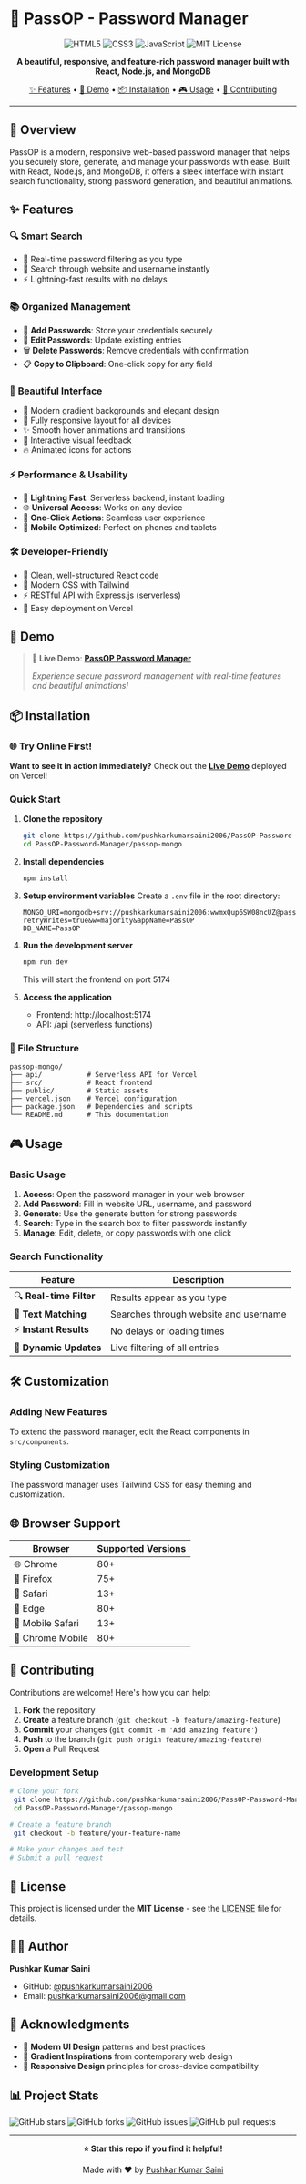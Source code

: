 # 📑 PassOP - Password Manager

<div align="center">

![HTML5](https://img.shields.io/badge/HTML5-E34F26?style=for-the-badge&logo=html5&logoColor=white)
![CSS3](https://img.shields.io/badge/CSS3-1572B6?style=for-the-badge&logo=css3&logoColor=white)
![JavaScript](https://img.shields.io/badge/JavaScript-F7DF1E?style=for-the-badge&logo=javascript&logoColor=black)
![MIT License](https://img.shields.io/badge/License-MIT-green.svg?style=for-the-badge)

**A beautiful, responsive, and feature-rich password manager built with React, Node.js, and MongoDB**

[✨ Features](#-features) • [🚀 Demo](#-demo) • [📦 Installation](#-installation) • [🎮 Usage](#-usage) • [🤝 Contributing](#-contributing)

</div>

---

## 🌟 Overview

PassOP is a modern, responsive web-based password manager that helps you securely store, generate, and manage your passwords with ease. Built with React, Node.js, and MongoDB, it offers a sleek interface with instant search functionality, strong password generation, and beautiful animations.

## ✨ Features

### 🔍 **Smart Search**
- 🔎 Real-time password filtering as you type
- 📝 Search through website and username instantly
- ⚡ Lightning-fast results with no delays

### 📚 **Organized Management**
- 🎯 **Add Passwords**: Store your credentials securely
- 📝 **Edit Passwords**: Update existing entries
- 🗑️ **Delete Passwords**: Remove credentials with confirmation
- 📋 **Copy to Clipboard**: One-click copy for any field

### 🎨 **Beautiful Interface**
- 🌈 Modern gradient backgrounds and elegant design
- 📱 Fully responsive layout for all devices
- ✨ Smooth hover animations and transitions
- 🎯 Interactive visual feedback
- 🔥 Animated icons for actions

### ⚡ **Performance & Usability**
- 🚀 **Lightning Fast**: Serverless backend, instant loading
- 🌐 **Universal Access**: Works on any device
- 🎯 **One-Click Actions**: Seamless user experience
- 📱 **Mobile Optimized**: Perfect on phones and tablets

### 🛠️ **Developer-Friendly**
- 📝 Clean, well-structured React code
- 🎨 Modern CSS with Tailwind
- ⚡ RESTful API with Express.js (serverless)
- 🔧 Easy deployment on Vercel

## 🚀 Demo

> **🌟 Live Demo**: [**PassOP Password Manager**](https://password-manager-nu-ten.vercel.app/)
> 
> *Experience secure password management with real-time features and beautiful animations!*

## 📦 Installation

### 🌐 Try Online First!
**Want to see it in action immediately?** Check out the [**Live Demo**](https://password-manager-nu-ten.vercel.app/) deployed on Vercel!

### Quick Start

1. **Clone the repository**
   ```bash
   git clone https://github.com/pushkarkumarsaini2006/PassOP-Password-Manager.git
   cd PassOP-Password-Manager/passop-mongo
   ```

2. **Install dependencies**
   ```bash
   npm install
   ```

3. **Setup environment variables**
   Create a `.env` file in the root directory:
   ```env
   MONGO_URI=mongodb+srv://pushkarkumarsaini2006:wwmxQup6SW08ncUZ@passop.isxpzze.mongodb.net/?retryWrites=true&w=majority&appName=PassOP
   DB_NAME=PassOP
   ```

4. **Run the development server**
   ```bash
   npm run dev
   ```
   This will start the frontend on port 5174

5. **Access the application**
   - Frontend: http://localhost:5174
   - API: /api (serverless functions)

### 📁 File Structure
```
passop-mongo/
├── api/           # Serverless API for Vercel
├── src/           # React frontend
├── public/        # Static assets
├── vercel.json    # Vercel configuration
├── package.json   # Dependencies and scripts
└── README.md      # This documentation
```

## 🎮 Usage

### Basic Usage

1. **Access**: Open the password manager in your web browser
2. **Add Password**: Fill in website URL, username, and password
3. **Generate**: Use the generate button for strong passwords
4. **Search**: Type in the search box to filter passwords instantly
5. **Manage**: Edit, delete, or copy passwords with one click

### Search Functionality

| Feature | Description |
|---------|-------------|
| 🔍 **Real-time Filter** | Results appear as you type |
| 📝 **Text Matching** | Searches through website and username |
| ⚡ **Instant Results** | No delays or loading times |
| 🔄 **Dynamic Updates** | Live filtering of all entries |

## 🛠️ Customization

### Adding New Features

To extend the password manager, edit the React components in `src/components`.

### Styling Customization

The password manager uses Tailwind CSS for easy theming and customization.

## 🌐 Browser Support

| Browser | Supported Versions |
|---------|-------------------|
| 🌐 Chrome | 80+ |
| 🦊 Firefox | 75+ |
| 🧭 Safari | 13+ |
| 📘 Edge | 80+ |
| 📱 Mobile Safari | 13+ |
| 📱 Chrome Mobile | 80+ |

## 🤝 Contributing

Contributions are welcome! Here's how you can help:

1. **Fork** the repository
2. **Create** a feature branch (`git checkout -b feature/amazing-feature`)
3. **Commit** your changes (`git commit -m 'Add amazing feature'`)
4. **Push** to the branch (`git push origin feature/amazing-feature`)
5. **Open** a Pull Request

### Development Setup

```bash
# Clone your fork
 git clone https://github.com/pushkarkumarsaini2006/PassOP-Password-Manager.git
 cd PassOP-Password-Manager/passop-mongo

# Create a feature branch
 git checkout -b feature/your-feature-name

# Make your changes and test
# Submit a pull request
```

## 📝 License

This project is licensed under the **MIT License** - see the [LICENSE](LICENSE) file for details.

## 👨‍💻 Author

**Pushkar Kumar Saini**
- GitHub: [@pushkarkumarsaini2006](https://github.com/pushkarkumarsaini2006)
- Email: pushkarkumarsaini2006@gmail.com

## 🙏 Acknowledgments

- 🎨 **Modern UI Design** patterns and best practices
- 🌈 **Gradient Inspirations** from contemporary web design
- 📱 **Responsive Design** principles for cross-device compatibility

## 📊 Project Stats

![GitHub stars](https://img.shields.io/github/stars/pushkarkumarsaini2006/PassOP-Password-Manager?style=social)
![GitHub forks](https://img.shields.io/github/forks/pushkarkumarsaini2006/PassOP-Password-Manager?style=social)
![GitHub issues](https://img.shields.io/github/issues/pushkarkumarsaini2006/PassOP-Password-Manager)
![GitHub pull requests](https://img.shields.io/github/issues-pr/pushkarkumarsaini2006/PassOP-Password-Manager)

---

<div align="center">

**⭐ Star this repo if you find it helpful!**

Made with ❤️ by [Pushkar Kumar Saini](https://github.com/pushkarkumarsaini2006)

</div>
